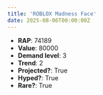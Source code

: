 ```yaml
---
title: 'ROBLOX Madness Face'
date: 2025-08-06T00:00:00Z
---
```

- **RAP**: 74189
- **Value**: 80000
- **Demand level**: 3
- **Trend**: 2
- **Projected?**: True
- **Hyped?**: True
- **Rare?**: True
